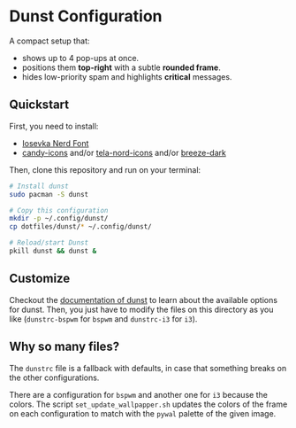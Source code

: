 # Dunst Configuration

A compact setup that:

- shows up to 4 pop-ups at once.
- positions them **top-right** with a subtle **rounded frame**.
- hides low-priority spam and highlights **critical** messages.

## Quickstart

First, you need to install:

- [Iosevka Nerd Font](https://www.nerdfonts.com/font-downloads)
- [candy-icons](https://www.gnome-look.org/s/Gnome/p/1305251/) and/or
  [tela-nord-icons](https://www.gnome-look.org/p/1279924) and/or
  [breeze-dark](https://github.com/KDE/breeze-icons)

Then, clone this repository and run on your terminal:

```sh
# Install dunst
sudo pacman -S dunst

# Copy this configuration
mkdir -p ~/.config/dunst/
cp dotfiles/dunst/* ~/.config/dunst/

# Reload/start Dunst
pkill dunst && dunst &
```

## Customize

Checkout the [documentation of dunst](https://dunst-project.org/documentation/)
to learn about the available options for dunst. Then, you just have to modify
the files on this directory as you like (`dunstrc-bspwm` for `bspwm` and
`dunstrc-i3` for `i3`).

## Why so many files?

The `dunstrc` file is a fallback with defaults, in case that something breaks
on the other configurations.

There are a configuration for `bspwm` and another one for `i3` because the
colors. The script `set_update_wallpapper.sh` updates the colors of the frame
on each configuration to match with the `pywal` palette of the given image.
